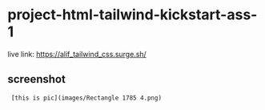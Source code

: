 # project-html-tailwind-kickstart-ass-1

live link: https://alif_tailwind_css.surge.sh/
 

 
## screenshot
       
 
     [this is pic](images/Rectangle 1785 4.png) 
 
    
       
    
   
